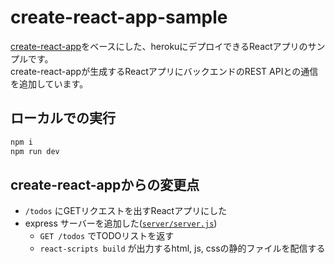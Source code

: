# create-react-app-sample

[create-react-app](https://github.com/facebookincubator/create-react-app)をベースにした、herokuにデプロイできるReactアプリのサンプルです。</br>
create-react-appが生成するReactアプリにバックエンドのREST APIとの通信を追加しています。

## ローカルでの実行

```sh
npm i
npm run dev
```

## create-react-appからの変更点

- `/todos` にGETリクエストを出すReactアプリにした
- express サーバーを追加した([`server/server.js`](https://github.com/adwd/create-react-app-sample/blob/master/server/server.js))
  - `GET /todos` でTODOリストを返す
  - `react-scripts build` が出力するhtml, js, cssの静的ファイルを配信する
